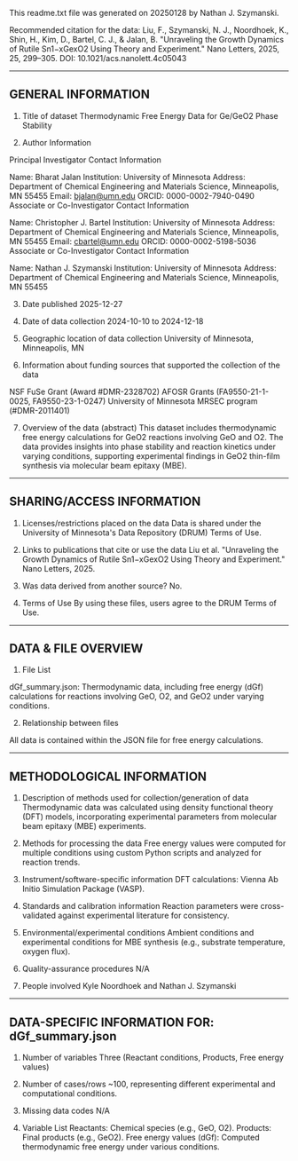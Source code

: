 This readme.txt file was generated on 20250128 by Nathan J. Szymanski.

Recommended citation for the data:
Liu, F., Szymanski, N. J., Noordhoek, K., Shin, H., Kim, D., Bartel, C. J., & Jalan, B. "Unraveling the Growth Dynamics of Rutile Sn1−xGexO2 Using Theory and Experiment." Nano Letters, 2025, 25, 299–305. DOI: 10.1021/acs.nanolett.4c05043

-------------------
GENERAL INFORMATION
-------------------

1. Title of dataset
Thermodynamic Free Energy Data for Ge/GeO2 Phase Stability

3. Author Information

Principal Investigator Contact Information

Name: Bharat Jalan
Institution: University of Minnesota
Address: Department of Chemical Engineering and Materials Science, Minneapolis, MN 55455
Email: bjalan@umn.edu
ORCID: 0000-0002-7940-0490
Associate or Co-Investigator Contact Information

Name: Christopher J. Bartel
Institution: University of Minnesota
Address: Department of Chemical Engineering and Materials Science, Minneapolis, MN 55455
Email: cbartel@umn.edu
ORCID: 0000-0002-5198-5036
Associate or Co-Investigator Contact Information

Name: Nathan J. Szymanski
Institution: University of Minnesota
Address: Department of Chemical Engineering and Materials Science, Minneapolis, MN 55455

3. Date published
2025-12-27

4. Date of data collection
2024-10-10 to 2024-12-18

5. Geographic location of data collection
University of Minnesota, Minneapolis, MN

6. Information about funding sources that supported the collection of the data

NSF FuSe Grant (Award #DMR-2328702)
AFOSR Grants (FA9550-21-1-0025, FA9550-23-1-0247)
University of Minnesota MRSEC program (#DMR-2011401)

7. Overview of the data (abstract)
This dataset includes thermodynamic free energy calculations for GeO2 reactions involving GeO and O2. The data provides insights into phase stability and reaction kinetics under varying conditions, supporting experimental findings in GeO2 thin-film synthesis via molecular beam epitaxy (MBE).

--------------------------
SHARING/ACCESS INFORMATION
--------------------------

1. Licenses/restrictions placed on the data
Data is shared under the University of Minnesota's Data Repository (DRUM) Terms of Use.

2. Links to publications that cite or use the data
Liu et al. "Unraveling the Growth Dynamics of Rutile Sn1−xGexO2 Using Theory and Experiment." Nano Letters, 2025.

3. Was data derived from another source?
No.

4. Terms of Use
By using these files, users agree to the DRUM Terms of Use.

---------------------
DATA & FILE OVERVIEW
---------------------

1. File List

dGf_summary.json: Thermodynamic data, including free energy (dGf) calculations for reactions involving GeO, O2, and GeO2 under varying conditions.

2. Relationship between files

All data is contained within the JSON file for free energy calculations.

--------------------------
METHODOLOGICAL INFORMATION
--------------------------

1. Description of methods used for collection/generation of data
Thermodynamic data was calculated using density functional theory (DFT) models, incorporating experimental parameters from molecular beam epitaxy (MBE) experiments.

2. Methods for processing the data
Free energy values were computed for multiple conditions using custom Python scripts and analyzed for reaction trends.

3. Instrument/software-specific information
DFT calculations: Vienna Ab Initio Simulation Package (VASP).

4. Standards and calibration information
Reaction parameters were cross-validated against experimental literature for consistency.

5. Environmental/experimental conditions
Ambient conditions and experimental conditions for MBE synthesis (e.g., substrate temperature, oxygen flux).

6. Quality-assurance procedures
N/A

7. People involved
Kyle Noordhoek and Nathan J. Szymanski

-----------------------------------------------
DATA-SPECIFIC INFORMATION FOR: dGf_summary.json
-----------------------------------------------

1. Number of variables
Three (Reactant conditions, Products, Free energy values)

2. Number of cases/rows
~100, representing different experimental and computational conditions.

3. Missing data codes
N/A

4. Variable List
Reactants: Chemical species (e.g., GeO, O2).
Products: Final products (e.g., GeO2).
Free energy values (dGf): Computed thermodynamic free energy under various conditions.
